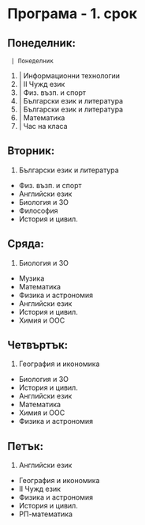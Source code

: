 # Програма - 1. срок

## Понеделник:
 
     | Понеделник
1.   | Информационни технологии	
2.   | II Чужд език	
3.   | Физ. възп. и спорт	
4.   | Български език и литература	
5.   | Български език и литература	
6.   | Математика	
7.   | Час на класа	
 	
## Вторник:	
 	
1. Български език и литература	
- Физ. възп. и спорт	
- Английски език	
- Биология и ЗО	
- Философия	
- История и цивил.	
 	
## Сряда:	
 	
1. Биология и ЗО	
- Музика	
- Математика	
- Физика и астрономия	
- Английски език	
- История и цивил.	
- Химия и ООС	
 	
## Четвъртък:	
 	
1. География и икономика	
- Биология и ЗО	
- История и цивил.	
- Английски език	
- Математика	
- Химия и ООС	
- Физика и астрономия	
 	
## Петък:	
 	
1. Английски език	
- География и икономика	
- II Чужд език	
- Физика и астрономия	
- История и цивил.	
- РП-математика	
